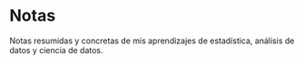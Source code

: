 # Notas
Notas resumidas y concretas de mis aprendizajes de estadística, análisis de datos y ciencia de datos.
